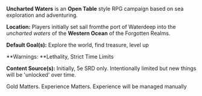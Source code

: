 **Uncharted Waters** is an **Open Table** style RPG campaign based on sea exploration and adventuring.

**Location:** Players initially set sail fromthe port of Waterdeep into the _uncharted waters_ of the **Western Ocean** of the Forgotten Realms.

**Default Goal(s):** Explore the world, find treasure, level up

**Warnings: **Lethality, Strict Time Limits

**Content Source(s):** Initially, 5e SRD only. Intentionally limited but new things will be 'unlocked' over time.

Gold Matters. Experience Matters. Experience will be managed manually



